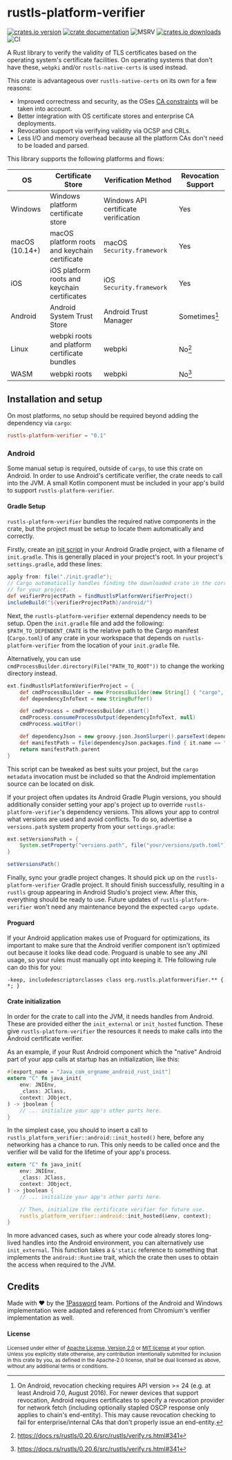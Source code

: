 # rustls-platform-verifier

[![crates.io version](https://img.shields.io/crates/v/rustls-platform-verifier.svg)](https://crates.io/crates/rustls-platform-verifier)
[![crate documentation](https://docs.rs/rustls-platform-verifier/badge.svg)](https://docs.rs/rustls-platform-verifier)
![MSRV](https://img.shields.io/badge/rustc-1.64+-blue.svg)
[![crates.io downloads](https://img.shields.io/crates/d/rustls-platform-verifier.svg)](https://crates.io/crates/rustls-platform-verifier)
![CI](https://github.com/1Password/rustls-platform-verifier/workflows/CI/badge.svg)

A Rust library to verify the validity of TLS certificates based on the operating system's certificate facilities.
On operating systems that don't have these, `webpki` and/or `rustls-native-certs` is used instead.

This crate is advantageous over `rustls-native-certs` on its own for a few reasons:
- Improved correctness and security, as the OSes [CA constraints](https://support.apple.com/en-us/HT212865) will be taken into account.
- Better integration with OS certificate stores and enterprise CA deployments.
- Revocation support via verifying validity via OCSP and CRLs.
- Less I/O and memory overhead because all the platform CAs don't need to be loaded and parsed. 

This library supports the following platforms and flows:

| OS             | Certificate Store                             | Verification Method                  | Revocation Support | 
|----------------|-----------------------------------------------|--------------------------------------|--------------------|
| Windows        | Windows platform certificate store            | Windows API certificate verification | Yes                |
| macOS (10.14+) | macOS platform roots and keychain certificate | macOS `Security.framework`           | Yes                |
| iOS            | iOS platform roots and keychain certificates  | iOS `Security.framework`             | Yes                |
| Android        | Android System Trust Store                    | Android Trust Manager                | Sometimes[^1]      |
| Linux          | webpki roots and platform certificate bundles | webpki                               | No[^2]             |
| WASM           | webpki roots                                  | webpki                               | No[^2]             |

[^1]: On Android, revocation checking requires API version >= 24 (e.g. at least Android 7.0, August 2016).
For newer devices that support revocation, Android requires certificates to specify a revocation provider
for network fetch (including optionally stapled OSCP response only applies to chain's end-entity).
This may cause revocation checking to fail for enterprise/internal CAs that don't properly issue an end-entity.

[^2]: <https://docs.rs/rustls/0.20.6/src/rustls/verify.rs.html#341>

## Installation and setup
On most platforms, no setup should be required beyond adding the dependency via `cargo`:
```toml
rustls-platform-verifier = "0.1"
```

### Android
Some manual setup is required, outside of `cargo`, to use this crate on Android. In order to
use Android's certificate verifier, the crate needs to call into the JVM. A small Kotlin
component must be included in your app's build to support `rustls-platform-verifier`.

#### Gradle Setup

`rustls-platform-verifier` bundles the required native components in the crate, but the project must be setup to locate them
automatically and correctly.

Firstly, create an [init script](https://docs.gradle.org/current/userguide/init_scripts.html) in your Android
Gradle project, with a filename of `init.gradle`. This is generally placed in your project's root. In your project's `settings.gradle`, add these lines:

```groovy
apply from: file("./init.gradle");
// Cargo automatically handles finding the downloaded crate in the correct location
// for your project.
def veifierProjectPath = findRustlsPlatformVerifierProject()
includeBuild("${verifierProjectPath}/android/")
```

Next, the `rustls-platform-verifier` external dependency needs to be setup. Open the `init.gradle` file and add the following:
`$PATH_TO_DEPENDENT_CRATE` is the relative path to the Cargo manifest (`Cargo.toml`) of any crate in your workspace that depends on `rustls-platform-verifier`
from the location of your `init.gradle` file.

Alternatively, you can use `cmdProcessBuilder.directory(File("PATH_TO_ROOT"))` to change the working directory instead.

```groovy
ext.findRustlsPlatformVerifierProject = {
    def cmdProcessBuilder = new ProcessBuilder(new String[] { "cargo", "metadata", "--format-version", "1", "--manifest-path", "$PATH_TO_DEPENDENT_CRATE" })
    def dependencyInfoText = new StringBuffer()

    def cmdProcess = cmdProcessBuilder.start()
    cmdProcess.consumeProcessOutput(dependencyInfoText, null)
    cmdProcess.waitFor()

    def dependencyJson = new groovy.json.JsonSlurper().parseText(dependencyInfoText.toString())
    def manifestPath = file(dependencyJson.packages.find { it.name == "rustls-platform-verifier" }.manifest_path)
    return manifestPath.parent
}
```

This script can be tweaked as best suits your project, but the `cargo metadata` invocation must be included so that the Android
implementation source can be located on disk.

If your project often updates its Android Gradle Plugin versions, you should additionally consider setting your app's project
up to override `rustls-platform-verifier`'s dependency versions. This allows your app to control what versions are used and avoid
conflicts. To do so, advertise a `versions.path` system property from your `settings.gradle`:

```groovy
ext.setVersionsPath = {
    System.setProperty("versions.path", file("your/versions/path.toml").absolutePath)
}

setVersionsPath()
```

Finally, sync your gradle project changes. It should pick up on the `rustls-platform-verifier` Gradle project. It should finish
successfully, resulting in a `rustls` group appearing in Android Studio's project view.
After this, everything should be ready to use. Future updates of `rustls-platform-verifier` won't need any maintenance beyond the
expected `cargo update`.

#### Proguard

If your Android application makes use of Proguard for optimizations, its important to make sure that the Android verifier component isn't optimized 
out because it looks like dead code. Proguard is unable to see any JNI usage, so your rules must manually opt into keeping it. THe following rule
can do this for you:
```text
-keep, includedescriptorclasses class org.rustls.platformverifier.** { *; }
```

#### Crate initialization

In order for the crate to call into the JVM, it needs handles from Android. These
are provided either the `init_external` or `init_hosted` function. These give `rustls-platform-verifier`
the resources it needs to make calls into the Android certificate verifier.

As an example, if your Rust Android component which the "native" Android 
part of your app calls at startup has an initialization, like this:
```rust ,ignore
#[export_name = "Java_com_orgname_android_rust_init"]
extern "C" fn java_init(
    env: JNIEnv,
    _class: JClass,
    context: JObject,
) -> jboolean {
    // ... initialize your app's other parts here.
}
```

In the simplest case, you should to insert a call to `rustls_platform_verifier::android::init_hosted()` here, 
before any networking has a chance to run. This only needs to be called once and
the verifier will be valid for the lifetime of your app's process.

```rust ,ignore
extern "C" fn java_init(
    env: JNIEnv,
    _class: JClass,
    context: JObject,
) -> jboolean {
    // ... initialize your app's other parts here.

    // Then, initialize the certificate verifier for future use.
    rustls_platform_verifier::android::init_hosted(&env, context);
}
```

In more advanced cases, such as where your code already stores long-lived handles into 
the Android environment, you can alternatively use `init_external`. This function takes
a `&'static` reference to something that implements the `android::Runtime` trait, which the
crate then uses to obtain the access when required to the JVM.

## Credits
Made with ❤️ by the [1Password](https://1password.com/) team. Portions of the Android and Windows implementation
were adapted and referenced from Chromium's verifier implementation as well.

#### License

<sup>
Licensed under either of <a href="LICENSE-APACHE">Apache License, Version
2.0</a> or <a href="LICENSE-MIT">MIT license</a> at your option.
</sup>

<br>

<sub>
Unless you explicitly state otherwise, any contribution intentionally submitted
for inclusion in this crate by you, as defined in the Apache-2.0 license, shall
be dual licensed as above, without any additional terms or conditions.
</sub>
